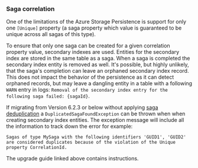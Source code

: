 ### Saga correlation

One of the limitations of the Azure Storage Persistence is support for only one `[Unique]` property (a saga property which value is guaranteed to be unique across all sagas of this type).

To ensure that only one saga can be created for a given correlation property value, secondary indexes are used. Entities for the secondary index are stored in the same table as a saga. When a saga is completed the secondary index entity is removed as well. It's possible, but highly unlikely, that the saga's completion can leave an orphaned secondary index record. This does not impact the behavior of the persistence as it can detect orphaned records, but may leave a dangling entity in a table with a following `WARN` entry in logs: `Removal of the secondary index entry for the following saga failed: {sagaId}`.

If migrating from Version 6.2.3 or below without applying [saga deduplication](/persistence/upgrades/asp-saga-deduplication.md) a `DuplicatedSagaFoundException` can be thrown when when creating secondary index entities. The exception message will include all the information to track down the error for example:

```
Sagas of type MySaga with the following identifiers 'GUID1', 'GUID2' are considered duplicates because of the violation of the Unique property CorrelationId.
```

The upgrade guide linked above contains instructions.
